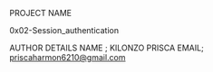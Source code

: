 PROJECT NAME

0x02-Session_authentication

AUTHOR DETAILS
NAME ; KILONZO PRISCA
EMAIL; priscaharmon6210@gmail.com

